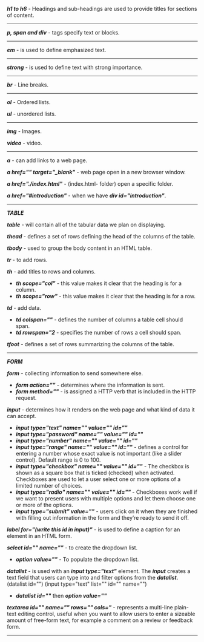 ***h1 to h6*** - Headings and sub-headings are used to provide titles for sections of content.
___
***p, span and div*** - tags specify text or blocks.
___
***em*** -  is used to define emphasized text.
___
***strong*** - is used to define text with strong importance. 
___
***br*** - Line breaks.
___
***ol*** - Ordered lists.

***ul*** - unordered lists.
___
***img*** - Images.

***video*** - video.
___
***a*** - can add links to a web page. 

***a href="" target="_blank"*** - web page open in a new browser window.

***a href="./index.html"*** - (index.html- folder) open a specific folder.

***a href="#introduction"*** - when we have ***div id="introduction"***. 
___
***TABLE***

***table*** - will contain all of the tabular data we plan on displaying.

***thead*** - defines a set of rows defining the head of the columns of the table.

***tbody*** - used to group the body content in an HTML table.

***tr*** - to add rows.

***th*** - add titles to rows and columns.
- ***th scope="col"***  - this value makes it clear that the heading is for a column.
- ***th scope="row"*** - this value makes it clear that the heading is for a row.

***td*** - add data.
- ***td colspan=""*** - defines the number of columns a table cell should span.
- ***td rowspan="2*** - specifies the number of rows a cell should span.

***tfoot*** - defines a set of rows summarizing the columns of the table.
___
***FORM***

***form*** - collecting information to send somewhere else.

-  ***form action=""*** - determines where the information is sent.
- ***form method=""*** - is assigned a HTTP verb that is included in the HTTP request.

***input*** - determines how it renders on the web page and what kind of data it can accept.
- ***input type="text" name="" value="" id=""***
- ***input type="password" name="" value="" id=""***
- ***input type="number" name="" value="" id=""***
- ***input type="range" name="" value="" id=""*** - defines a control for entering a number whose exact value is not important (like a slider control). Default range is 0 to 100.
- ***input type="checkbox" name="" value="" id=""*** - The checkbox is shown as a square box that is ticked (checked) when activated. Checkboxes are used to let a user select one or more options of a limited number of choices.
- ***input type="radio" name="" value="" id=""*** - Checkboxes work well if we want to present users with multiple options and let them choose one or more of the options.
- ***input type="submit" value=""*** - users click on it when they are finished with filling out information in the form and they’re ready to send it off. 

***label for="(write this id in input)"*** - is used to define a caption for an element in an HTML form. 

***select id="" name=""*** - to create the dropdown list.
- ***option  value=""*** - To populate the dropdown list.

***datalist*** - is used with an ***input type="text"*** element. The ***input*** creates a text field that users can type into and filter options from the ***datalist***. (datalist id="")
(input type="text" list="" id="" name="")
- ***datalist id=""*** then
***option value=""***

***textarea id="" name="" rows="" cols="*** - represents a multi-line plain-text editing control, useful when you want to allow users to enter a sizeable amount of free-form text, for example a comment on a review or feedback form.
___




